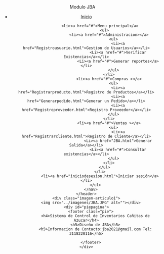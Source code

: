 <!DOCTYPE html>
<html>

<head>
    <meta charset="utf-8">
    <title>
        MODULO DE CONTROL DE MERCANCIA
    </title>
    <link rel="stylesheet" href="estilos2.0.css">
</head>

<body background="../imagenes/fondo-web-gris-3-01n.jpg">
    <header class="encabezado">
        <nav>
            <div class="logo">Modulo JBA</div>
            <ul>
                <li><a href="Principal.html">Inicio</a></li>

                <li><a href="#">Menu principal</a>
                    <ul>
                        <li><a href="#">Administracion></a>
                            <ul>
                                <Li><a href="Registrousuario.html">Gestion de Usuarios</a></li>
                                <Li><a href="#">Verificar Existencias</a></li>
                                <Li><a href="#">Generar reportes</a></li>
                            </ul>
                        </li>
                        <li><a href="#">Compras ></a>
                            <ul>
                                <Li><a href="Registrarproducto.html">Registro de Productos</a></li>
                                <Li><a href="Generarpedido.html">Generar un Pedido</a></li>
                                <Li><a href="Registroproveedor.html">Registro Proveedor</a></li>
                            </ul>
                        </li>
                        <li><a href="#">Ventas ></a>
                            <ul>
                                <Li><a href="Registrarcliente.html">Registro de Cliente</a></li>
                                <Li><a href="JBA.html">Generar Salida</a></li>
                                <Li><a href="#">Consultar existencias</a></li>
                            </ul>
                        </li>
                    </ul>
                </li>
                <li><a href="iniciodesesion.html">Iniciar sesión</a></li>
            </ul>
        </nav>
    </header>
    <div class="imagen-articulo1">
        <img src="../imagenes/JBA.JPG" alt=""></div>
    <div id="piepagina">
        <footer class="pie">
            <h4>Sistema de Control de Inventarios Cañitas de Azucar</h4>
            <h5>Diseño de JBA</h5>
            <h5>Informacion de Contacto:jba2021@gmail.com Tel: 3118220116</h5>

        </footer>
    </div>
</body>

</html>
